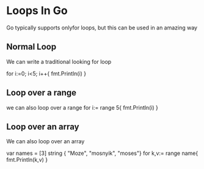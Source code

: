 # Loops In Go

Go typically supports onlyfor loops, but this can be used in an amazing way

## Normal Loop
We can write a traditional looking for loop

for i:=0; i<5; i++{
    fmt.Println(i)
}

## Loop over a range
we can also loop over a range
for i:= range 5{
    fmt.Println(i)
}

## Loop over an array
We can also loop over an array

var names = [3] string { "Moze", "mosnyik", "moses"}
for k,v:= range name{
    fmt.Println(k,v)
}

